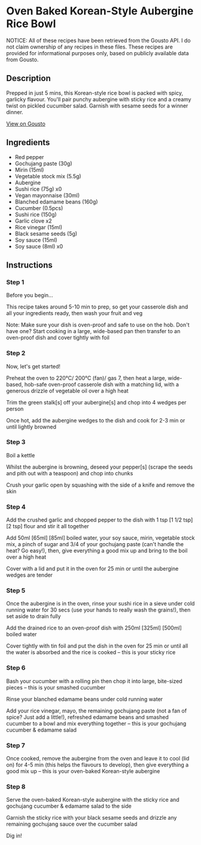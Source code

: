 # Oven Baked Korean-Style Aubergine Rice Bowl

NOTICE: All of these recipes have been retrieved from the Gousto API. I do not claim ownership of any recipes in these files. These recipes are provided for informational purposes only, based on publicly available data from Gousto.

## Description

Prepped in just 5 mins, this Korean-style rice bowl is packed with spicy, garlicky flavour. You'll pair punchy aubergine with sticky rice and a creamy twist on pickled cucumber salad. Garnish with sesame seeds for a winner dinner. 

[View on Gousto](https://www.gousto.co.uk/recipes/cookbook/oven-baked-korean-style-aubergine-rice-bowl)

## Ingredients

- Red pepper
- Gochujang paste (30g)
- Mirin (15ml)
- Vegetable stock mix (5.5g)
- Aubergine
- Sushi rice (75g) x0
- Vegan mayonnaise (30ml)
- Blanched edamame beans (160g)
- Cucumber (0.5pcs)
- Sushi rice (150g)
- Garlic clove x2
- Rice vinegar (15ml)
- Black sesame seeds (5g)
- Soy sauce (15ml)
- Soy sauce (8ml) x0

## Instructions


### Step 1

Before you begin...

This recipe takes around 5-10 min<span class="text-danger"> </span>to prep, so get your casserole dish and all your ingredients ready, then wash your fruit and veg

Note: Make sure your dish is oven-proof and safe to use on the hob. Don't have one? Start cooking in a large, wide-based pan then transfer to an oven-proof dish and cover tightly with foil


### Step 2

Now, let's get started!

Preheat the oven to 220°C/ 200°C (fan)/ gas 7, then heat a large, wide-based, hob-safe oven-proof casserole dish with a matching lid, with a generous drizzle of vegetable oil over a high heat

Trim the green stalk[s] off your aubergine[s] and chop into 4<span class="text-danger"> </span>wedges per person

Once hot, add the aubergine wedges to the dish and cook for 2-3 min or until lightly browned


### Step 3

Boil a kettle

Whilst the aubergine is browning, deseed your pepper[s] (scrape the seeds and pith out with a teaspoon) and chop into chunks

Crush your garlic open by squashing with the side of a knife and remove the skin


### Step 4

Add the crushed garlic and chopped pepper to the dish with 1 tsp <span class="text-purple">[1 1/2 tsp]</span> <span class="text-danger">[2 tsp] </span>flour and stir it all together

Add 50ml <span class="text-purple">[65ml]</span> <span class="text-danger">[85ml]</span> boiled water, your soy sauce, mirin, vegetable stock mix, a pinch of sugar and 3/4 of your gochujang paste (can't handle the heat? Go easy!), then, give everything a good mix up and bring to the boil over a high heat

Cover with a lid and put it in the oven for 25 min or until the aubergine wedges are tender


### Step 5

Once the aubergine is in the oven, rinse your sushi rice in a sieve under cold running water for 30 secs (use your hands to really wash the grains!), then set aside to drain fully

Add the drained rice to an oven-proof dish with 250ml <span class="text-purple">[325ml]</span> <span class="text-danger">[500ml]</span> boiled water

Cover tightly with tin foil and put the dish in the oven for 25 min or until all the water is absorbed and the rice is cooked – this is your sticky rice


### Step 6

Bash your cucumber with a rolling pin then chop it into large, bite-sized pieces – this is your smashed cucumber

Rinse your blanched edamame beans under cold running water

Add your rice vinegar, mayo, the remaining gochujang paste (not a fan of spice? Just add a little!), refreshed edamame beans and smashed cucumber to a bowl and mix everything together – this is your gochujang cucumber & edamame salad


### Step 7

Once cooked, remove the aubergine from the oven and leave it to cool (lid on) for 4-5 min (this helps the flavours to develop), then give everything a good mix up – this is your oven-baked Korean-style aubergine

### Step 8

Serve the oven-baked Korean-style aubergine with the sticky rice and gochujang cucumber & edamame salad to the side

Garnish the sticky rice with your black sesame seeds and drizzle any remaining gochujang sauce over the cucumber salad

Dig in!

